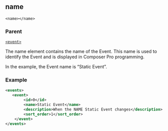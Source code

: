 ## name

`<name></name>`


### Parent

[`<event>`][1]


The name element contains the name of the Event. This name is used to identify the Event and is displayed  in Composer Pro programming.

In the example, the Event name is “Static Event”.
### Example

```xml
<events>
   <event>
		<id>0</id>
		<name>Static Event</name>
		<description>When the NAME Static Event changes</description>
		<sort_order>1</sort_order>
	</event>
</events>
```




[1]:	https://verbose-telegram-5004f902.pages.github.io/#events-xml-event